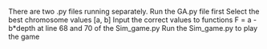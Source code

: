 There are two .py files running separately.
Run the GA.py file first
Select the best chromosome values [a, b]
Input the correct values to functions F = a - b*depth at line 68 and 70 of the Sim_game.py
Run the Sim_game.py to play the game 